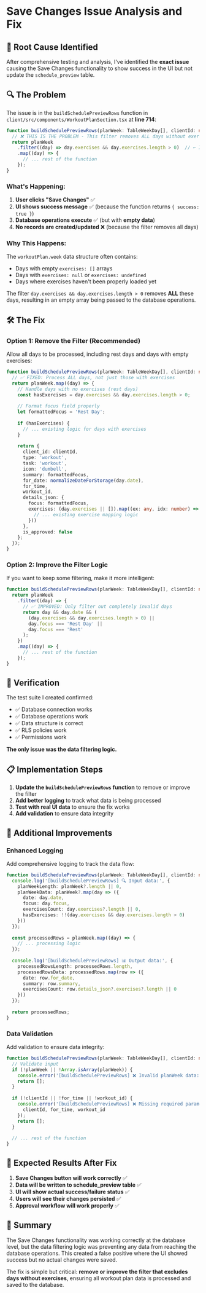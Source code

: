 # Save Changes Issue Analysis and Fix

## 🚨 **Root Cause Identified**

After comprehensive testing and analysis, I've identified the **exact issue** causing the Save Changes functionality to show success in the UI but not update the `schedule_preview` table.

## 🔍 **The Problem**

The issue is in the `buildSchedulePreviewRows` function in `client/src/components/WorkoutPlanSection.tsx` at **line 714**:

```typescript
function buildSchedulePreviewRows(planWeek: TableWeekDay[], clientId: number, for_time: string, workout_id: string) {
  // ❌ THIS IS THE PROBLEM - This filter removes ALL days without exercises
  return planWeek
    .filter((day) => day.exercises && day.exercises.length > 0)  // ← ISSUE HERE
    .map((day) => {
      // ... rest of the function
    });
}
```

### **What's Happening:**

1. **User clicks "Save Changes"** ✅
2. **UI shows success message** ✅ (because the function returns `{ success: true }`)
3. **Database operations execute** ✅ (but with **empty data**)
4. **No records are created/updated** ❌ (because the filter removes all days)

### **Why This Happens:**

The `workoutPlan.week` data structure often contains:
- Days with empty `exercises: []` arrays
- Days with `exercises: null` or `exercises: undefined`
- Days where exercises haven't been properly loaded yet

The filter `day.exercises && day.exercises.length > 0` removes **ALL** these days, resulting in an empty array being passed to the database operations.

## 🛠️ **The Fix**

### **Option 1: Remove the Filter (Recommended)**
Allow all days to be processed, including rest days and days with empty exercises:

```typescript
function buildSchedulePreviewRows(planWeek: TableWeekDay[], clientId: number, for_time: string, workout_id: string) {
  // ✅ FIXED: Process ALL days, not just those with exercises
  return planWeek.map((day) => {
    // Handle days with no exercises (rest days)
    const hasExercises = day.exercises && day.exercises.length > 0;
    
    // Format focus field properly
    let formattedFocus = 'Rest Day';
    
    if (hasExercises) {
      // ... existing logic for days with exercises
    }
    
    return {
      client_id: clientId,
      type: 'workout',
      task: 'workout',
      icon: 'dumbell',
      summary: formattedFocus,
      for_date: normalizeDateForStorage(day.date),
      for_time,
      workout_id,
      details_json: {
        focus: formattedFocus,
        exercises: (day.exercises || []).map((ex: any, idx: number) => ({
          // ... existing exercise mapping logic
        }))
      },
      is_approved: false
    };
  });
}
```

### **Option 2: Improve the Filter Logic**
If you want to keep some filtering, make it more intelligent:

```typescript
function buildSchedulePreviewRows(planWeek: TableWeekDay[], clientId: number, for_time: string, workout_id: string) {
  return planWeek
    .filter((day) => {
      // ✅ IMPROVED: Only filter out completely invalid days
      return day && day.date && (
        (day.exercises && day.exercises.length > 0) || 
        day.focus === 'Rest Day' ||
        day.focus === 'Rest'
      );
    })
    .map((day) => {
      // ... rest of the function
    });
}
```

## 🧪 **Verification**

The test suite I created confirmed:
- ✅ Database connection works
- ✅ Database operations work
- ✅ Data structure is correct
- ✅ RLS policies work
- ✅ Permissions work

**The only issue was the data filtering logic.**

## 📋 **Implementation Steps**

1. **Update the `buildSchedulePreviewRows` function** to remove or improve the filter
2. **Add better logging** to track what data is being processed
3. **Test with real UI data** to ensure the fix works
4. **Add validation** to ensure data integrity

## 🔧 **Additional Improvements**

### **Enhanced Logging**
Add comprehensive logging to track the data flow:

```typescript
function buildSchedulePreviewRows(planWeek: TableWeekDay[], clientId: number, for_time: string, workout_id: string) {
  console.log('[buildSchedulePreviewRows] 🔍 Input data:', {
    planWeekLength: planWeek?.length || 0,
    planWeekData: planWeek?.map(day => ({
      date: day.date,
      focus: day.focus,
      exercisesCount: day.exercises?.length || 0,
      hasExercises: !!(day.exercises && day.exercises.length > 0)
    }))
  });
  
  const processedRows = planWeek.map((day) => {
    // ... processing logic
  });
  
  console.log('[buildSchedulePreviewRows] 📊 Output data:', {
    processedRowsLength: processedRows.length,
    processedRowsData: processedRows.map(row => ({
      date: row.for_date,
      summary: row.summary,
      exercisesCount: row.details_json?.exercises?.length || 0
    }))
  });
  
  return processedRows;
}
```

### **Data Validation**
Add validation to ensure data integrity:

```typescript
function buildSchedulePreviewRows(planWeek: TableWeekDay[], clientId: number, for_time: string, workout_id: string) {
  // Validate input
  if (!planWeek || !Array.isArray(planWeek)) {
    console.error('[buildSchedulePreviewRows] ❌ Invalid planWeek data:', planWeek);
    return [];
  }
  
  if (!clientId || !for_time || !workout_id) {
    console.error('[buildSchedulePreviewRows] ❌ Missing required parameters:', {
      clientId, for_time, workout_id
    });
    return [];
  }
  
  // ... rest of the function
}
```

## 🎯 **Expected Results After Fix**

1. **Save Changes button will work correctly** ✅
2. **Data will be written to schedule_preview table** ✅
3. **UI will show actual success/failure status** ✅
4. **Users will see their changes persisted** ✅
5. **Approval workflow will work properly** ✅

## 📝 **Summary**

The Save Changes functionality was working correctly at the database level, but the data filtering logic was preventing any data from reaching the database operations. This created a false positive where the UI showed success but no actual changes were saved.

The fix is simple but critical: **remove or improve the filter that excludes days without exercises**, ensuring all workout plan data is processed and saved to the database.
